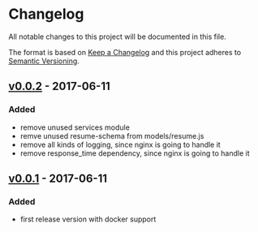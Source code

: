 # Changelog
All notable changes to this project will be documented in this file.

The format is based on [Keep a Changelog](http://keepachangelog.com/)
and this project adheres to [Semantic Versioning](http://semver.org/).

## [v0.0.2] - 2017-06-11
### Added
- remove unused services module
- remve unused resume-schema from models/resume.js
- remove all kinds of logging, since nginx is going to handle it
- remove response_time dependency, since nginx is going to handle it

## [v0.0.1] - 2017-06-11
### Added
- first release version with docker support

[v0.0.2]: https://github.com/cookie-cage/resume-core-api/tags/v0.0.2
[v0.0.1]: https://github.com/cookie-cage/resume-core-api/tags/v0.0.1
